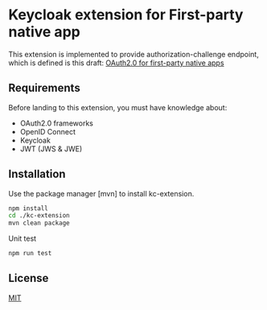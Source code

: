 # Keycloak extension for First-party native app
This extension is implemented to provide authorization-challenge endpoint, which is defined is this draft: [OAuth2.0 for first-party native apps](https://www.ietf.org/archive/id/draft-parecki-oauth-first-party-native-apps-00.html)

## Requirements
Before landing to this extension, you must have knowledge about:
- OAuth2.0 frameworks
- OpenID Connect
- Keycloak
- JWT (JWS & JWE)


## Installation
Use the package manager [mvn] to install kc-extension.

```bash
npm install
cd ./kc-extension
mvn clean package
```

Unit test
```bash
npm run test
```


## License

[MIT](https://choosealicense.com/licenses/mit/)